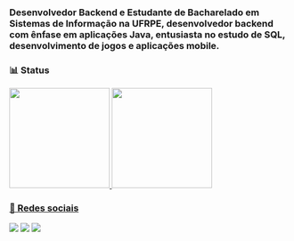 ### Desenvolvedor Backend e Estudante de Bacharelado em Sistemas de Informação na UFRPE, desenvolvedor backend com ênfase em aplicações Java, entusiasta no estudo de SQL, desenvolvimento de jogos e aplicações mobile.

### 📊 Status

<!-- [![Top Langs](https://github-readme-stats.vercel.app/api/top-langs/?username=davilnv&layout=compact)](https://github.com/anuraghazra/github-readme-stats) -->

<div>
  <a href="https://github.com/davilnv">
  <img height="180em" src="https://github-readme-stats-sigma-five.vercel.app/api?username=davilnv&show_icons=true&theme=dracula&include_all_commits=true&count_private=true"/>
  <img height="180em" src="https://github-readme-stats-sigma-five.vercel.app/api/top-langs/?username=davilnv&layout=compact&langs_count=16&theme=dracula"/>
<div>
  
### 💬 Redes sociais
[<img src = "https://img.shields.io/badge/Gmail-red?logo=gmail&style=for-the-badge&logoColor=black">](mailto:davilima871@gmail.com)
[<img src="https://img.shields.io/badge/linkedin-%230077B5.svg?&style=for-the-badge&logo=linkedin&logoColor=black" />](https://www.linkedin.com/in/davilnv/)
[<img src = "https://img.shields.io/badge/instagram-%23E4405F.svg?&style=for-the-badge&logo=instagram&logoColor=black">](https://www.instagram.com/davilnv/) 
